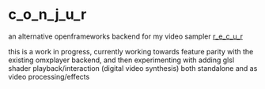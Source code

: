 # c_o_n_j_u_r
an alternative openframeworks backend for my video sampler [r_e_c_u_r]

this is a work in progress, currently working towards feature parity with the existing omxplayer backend, and then experimenting with adding glsl shader playback/interaction (digital video synthesis) both standalone and as video processing/effects

[r_e_c_u_r]: (https://github.com/langolierz/r_e_c_u_r)
